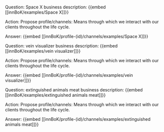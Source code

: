 Question: Space X business description:
{{embed [[innBoK/examples/Space X]]}}

Action: Propose profile/channels: Means through which we interact with our clients throughout the life cycle.

Answer:
{{embed [[innBoK/profile-(id)/channels/examples/Space X]]}}

Question: vein visualizer business description:
{{embed [[innBoK/examples/vein visualizer]]}}

Action: Propose profile/channels: Means through which we interact with our clients throughout the life cycle.

Answer:
{{embed [[innBoK/profile-(id)/channels/examples/vein visualizer]]}}

Question: extinguished animals meat business description:
{{embed [[innBoK/examples/extinguished animals meat]]}}

Action: Propose profile/channels: Means through which we interact with our clients throughout the life cycle.

Answer:
{{embed [[innBoK/profile-(id)/channels/examples/extinguished animals meat]]}}



